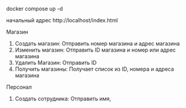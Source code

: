 docker compose up -d

начальный адрес
http://localhost/index.html


Магазин
1. Создать магазин: Отправить номер магазина и адрес магазина
2. Изменить магазин: Отправить ID магазина и номер или адрес магазина
3. Удалить Магазин: Отправить ID
4. Получить магазины: Получает список из ID, номера и адреса магазина

Персонал
1. Создать сотрудника: Отправить имя, 